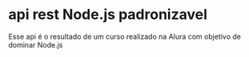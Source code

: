 # api rest Node.js padronizavel 

Esse api é o resultado de um curso realizado na Alura com objetivo de dominar Node.js
